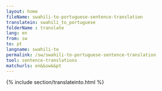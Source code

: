 ```yaml
---
layout: home
fileName: swahili-to-portuguese-sentence-translation
translatein: swahili_to_portuguese
folderName : translate
lang: en
from: sw
to: pt
langname: swahili-to
permalink: /sw/swahili-to-portuguese-sentence-translation
tool: sentence-translations
matchurls: en&&sw&&pt
---
```

{% include section/translateinto.html %}
